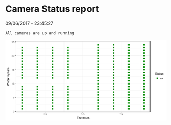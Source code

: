 Camera Status report
================
09/06/2017 - 23:45:27

    All cameras are up and running

![](camreport_files/figure-markdown_github/unnamed-chunk-2-1.png)
